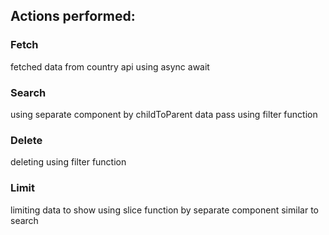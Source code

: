## Actions performed:

### Fetch 
fetched data from country api using async await

### Search 
using separate component by childToParent data pass using filter function

### Delete 
deleting using filter function

### Limit
limiting data to show using slice function by separate component similar to search
